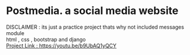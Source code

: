 # Postmedia. a social media website
DISCLAIMER : its just a practice project thats why not included messages module <br>
html , css , bootstrap and django <br> 
<u> Project Link  : https://youtu.be/b9UbAQ1yQCY

